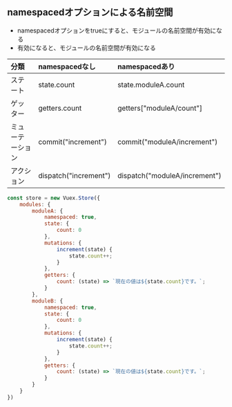 ## namespacedオプションによる名前空間
- namespacedオプションをtrueにすると、モジュールの名前空間が有効になる
- 有効になると、モジュールの名前空間が有効になる

| 分類 | namespacedなし | namespacedあり |
|:--|:--|:--|
| ステート | state.count | state.moduleA.count |
| ゲッター | getters.count | getters["moduleA/count"] |
| ミューテーション | commit("increment") | commit("moduleA/increment") |
| アクション | dispatch("increment") | dispatch("moduleA/increment") |

```js
const store = new Vuex.Store({
    modules: {
        moduleA: {
            namespaced: true,
            state: {
                count: 0
            },
            mutations: {
                increment(state) {
                    state.count++;
                }
            },
            getters: {
                count: (state) => `現在の値は${state.count}です。`;
            }
        },
        moduleB: {
            namespaced: true,
            state: {
                count: 0
            },
            mutations: {
                increment(state) {
                    state.count++;
                }
            },
            getters: {
                count: (state) => `現在の値は${state.count}です。`;
            }
        }
    }
})
```